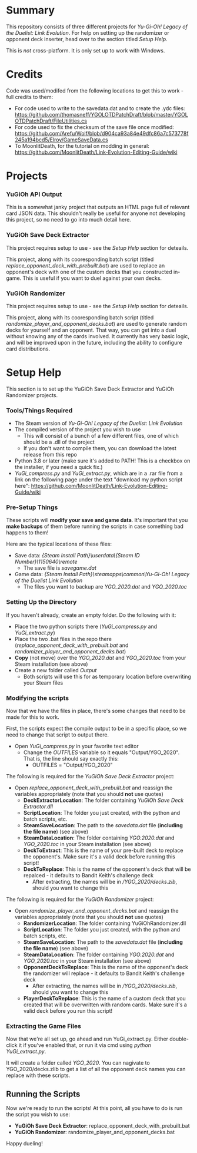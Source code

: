 # Summary
This repository consists of three different projects for _Yu-Gi-Oh! Legacy of the Duelist: Link Evolution_. For help on setting up the randomizer or opponent deck inserter, head over to the section titled _Setup Help_.

This is _not_ cross-platform. It is only set up to work with Windows.

# Credits
Code was used/modifed from the following locations to get this to work - full credits to them:
- For code used to write to the savedata.dat and to create the .ydc files: https://github.com/thomasneff/YGOLOTDPatchDraft/blob/master/YGOLOTDPatchDraft/FileUtilities.cs
- For code used to fix the checksum of the save file once modified: https://github.com/Arefu/Wolf/blob/d904ca93a84e49dfc86a7c573778f245a194bcd5/Elroy/GameSaveData.cs
- To MoonlitDeath, for the tutorial on modding in general: https://github.com/MoonlitDeath/Link-Evolution-Editing-Guide/wiki

# Projects
### YuGiOh API Output
This is a somewhat janky project that outputs an HTML page full of relevant card JSON data. This shouldn't really be useful for anyone not developing this project, so no need to go into much detail here.

### YuGiOh Save Deck Extractor
This project requires setup to use - see the _Setup Help_ section for deteails.

This project, along with its cooresponding batch script (titled _replace_opponent_deck_with_prebuilt.bat_) are used to replace an opponent's deck with one of the custom decks that you constructed in-game. This is useful if you want to duel against your own decks.

### YuGiOh Randomizer
This project requires setup to use - see the _Setup Help_ section for deteails.

This project, along with its cooresponding batch script (titled _randomize_player_and_opponent_decks.bat_) are used to generate random decks for yourself and an opponent. That way, you can get into a duel without knowing any of the cards involved. It currently has very basic logic, and will be improved upon in the future, including the ability to configure card distributions.

# Setup Help
This section is to set up the YuGiOh Save Deck Extractor and YuGiOh Randomizer projects.
### Tools/Things Required
- The Steam version of _Yu-Gi-Oh! Legacy of the Duelist: Link Evolution_
- The compiled version of the project you wish to use
   - This will consist of a bunch of a few different files, one of which should be a .dll of the project
   - If you don't want to compile them, you can download the latest release from this repo
- Python 3.8 or later (make sure it's added to PATH! This is a checkbox on the installer, if you need a quick fix.)
- _YuGi_compress.py_ and _YuGi_extract.py_, which are in a .rar file from a link on the following page under the text "download my python script here": https://github.com/MoonlitDeath/Link-Evolution-Editing-Guide/wiki
### Pre-Setup Things
These scripts will **modify your save and game data**. It's important that you **make backups** of them before running the scripts in case something bad happens to them!

Here are the typical locations of these files:
* Save data: _{Steam Install Path}\userdata\\{Steam ID Number}\1150640\remote_
  * The save file is _savegame.dat_ 
* Game data: _{Steam Install Path}\steamapps\common\Yu-Gi-Oh! Legacy of the Duelist Link Evolution_
  * The files you want to backup are _YGO_2020.dat_ and _YGO_2020.toc_
### Setting Up the Directory
If you haven't already, create an empty folder. Do the following with it: 
- Place the two python scripts there (_YuGi_compress.py_ and _YuGi_extract.py_)
- Place the two .bat files in the repo there (_replace_opponent_deck_with_prebuilt.bat_ and _randomizer_player_and_opponent_decks.bat_)
- **Copy** (not move) over the _YGO_2020.dat_ and _YGO_2020.toc_ from your Steam installation (see above)
- Create a new folder called _Output_
   - Both scripts will use this for as temporary location before overwriting your Steam files
### Modifying the scripts
Now that we have the files in place, there's some changes that need to be made for this to work.

First, the scripts expect the compile output to be in a specific place, so we need to change that script to output there.
- Open _YuGi_compress.py_ in your favorite text editor
   - Change the _OUTFILES_ variable so it equals "Output/YGO_2020". That is, the line should say exactly this:
     - OUTFILES = "Output/YGO_2020"

The following is required for the _YuGiOh Save Deck Extractor_ project:
- Open _replace_opponent_deck_with_prebuilt.bat_ and reassign the variables appropriately (note that you should **not** use quotes)
  - **DeckExtractorLocation**: The folder containing _YuGiOh Save Deck Extractor.dll_
  - **ScriptLocation**: The folder you just created, with the python and batch scripts, etc.
  - **SteamSaveLocation**: The path to the _savedata.dat_ file (**including the file name**) (see above)
  - **SteamDataLocation**: The folder containing _YGO.2020.dat_ and _YGO_2020.toc_ in your Steam installation (see above)
  - **DeckToExtract**: This is the name of your pre-built deck to replace the opponent's. Make sure it's a valid deck before running this script!
  - **DeckToReplace**: This is the name of the opponent's deck that will be repalced - it defaults to Bandit Keith's challenge deck
    - After extracting, the names will be in _<Current Folder>/YGO_2020/decks.zib_, should you want to change this

The following is required for the _YuGiOh Randomizer_ project:
- Open _randomize_player_and_opponent_decks.bat_ and reassign the variables appropriately (note that you should **not** use quotes)
  - **RandomizerLocation**: The folder containing YuGiOhRandomizer.dll
  - **ScriptLocation**: The folder you just created, with the python and batch scripts, etc.
  - **SteamSaveLocation**: The path to the _savedata.dat_ file (**including the file name**) (see above)
  - **SteamDataLocation**: The folder containing _YGO.2020.dat_ and _YGO_2020.toc_ in your Steam installation (see above)
  - **OpponentDeckToReplace**: This is the name of the opponent's deck the randomizer will replace - it defaults to Bandit Keith's challenge deck
    - After extracting, the names will be in _<Current Folder>/YGO_2020/decks.zib_, should you want to change this
   - **PlayerDeckToReplace**: This is the name of a custom deck that you created that will be overwritten with random cards. Make sure it's a valid deck before you run this script!

### Extracting the Game Files
Now that we're all set up, go ahead and run YuGi_extract.py. Either double-click it if you've enabled that, or run it via cmd using _python YuGi_extract.py_.

It will create a folder called _YGO_2020_. You can nagivate to YGO_2020/decks.zlib to get a list of all the opponent deck names you can replace with these scripts.

## Running the Scripts
Now we're ready to run the scripts! At this point, all you have to do is run the script you wish to use:
- **YuGiOh Save Deck Extractor**: replace_opponent_deck_with_prebuilt.bat
- **YuGiOh Randomizer**: randomize_player_and_opponent_decks.bat

Happy dueling!
